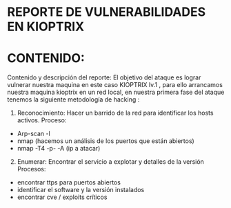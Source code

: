 # REPORTE DE VULNERABILIDADES EN KIOPTRIX
# CONTENIDO:

Contenido y descripción del reporte: 
El objetivo del ataque es lograr vulnerar nuestra maquina en este caso KIOPTRIX lv.1 , para ello arrancamos nuestra maquina kioptrix en un red local, en nuestra primera fase del ataque tenemos la siguiente metodología de hacking :
1.	Reconocimiento: 
Hacer un barrido de la red para identificar los hosts activos.
Proceso: 
-	Arp-scan -l 
-	nmap (hacemos un análisis de los puertos que están abiertos)
-	nmap -T4 -p- -A (ip a atacar)
2.	Enumerar:
Encontrar el servicio a explotar y detalles de la versión
Procesos:
-	encontrar ttps para puertos abiertos
-	identificar el software y la versión instalados
-	encontrar cve / exploits críticos



